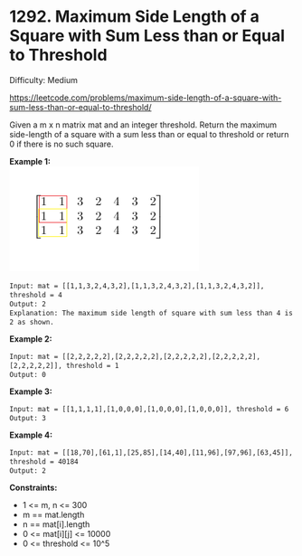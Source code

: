 # 1292. Maximum Side Length of a Square with Sum Less than or Equal to Threshold

Difficulty: Medium

https://leetcode.com/problems/maximum-side-length-of-a-square-with-sum-less-than-or-equal-to-threshold/

Given a m x n matrix mat and an integer threshold. Return the maximum side-length of a square with a sum less than or equal to threshold or return 0 if there is no such square.

**Example 1:**  
![ex1](ex1.png)
```
Input: mat = [[1,1,3,2,4,3,2],[1,1,3,2,4,3,2],[1,1,3,2,4,3,2]], threshold = 4
Output: 2
Explanation: The maximum side length of square with sum less than 4 is 2 as shown.
```

**Example 2:**
```
Input: mat = [[2,2,2,2,2],[2,2,2,2,2],[2,2,2,2,2],[2,2,2,2,2],[2,2,2,2,2]], threshold = 1
Output: 0
```

**Example 3:**
```
Input: mat = [[1,1,1,1],[1,0,0,0],[1,0,0,0],[1,0,0,0]], threshold = 6
Output: 3
```

**Example 4:**
```
Input: mat = [[18,70],[61,1],[25,85],[14,40],[11,96],[97,96],[63,45]], threshold = 40184
Output: 2
```

**Constraints:**

* 1 <= m, n <= 300
* m == mat.length
* n == mat[i].length
* 0 <= mat[i][j] <= 10000
* 0 <= threshold <= 10^5
